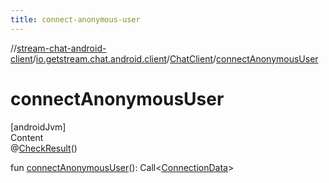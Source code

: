 ```yaml
---
title: connect-anonymous-user
---
```

//[stream-chat-android-client](../../../index.md)/[io.getstream.chat.android.client](../index.md)/[ChatClient](index.md)/[connectAnonymousUser](connectAnonymousUser.md)



# connectAnonymousUser  
[androidJvm]  
Content  
@[CheckResult](https://developer.android.com/reference/kotlin/androidx/annotation/CheckResult.html)()  
  
fun [connectAnonymousUser](connectAnonymousUser.md)(): Call&lt;[ConnectionData](../../io.getstream.chat.android.client.models/ConnectionData/index.md)&gt;  



